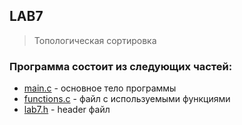 ## LAB7
> Топологическая сортировка
### Программа состоит из следующих частей:
* [main.c](https://github.com/podumai/NSU/blob/main/FIRST_COURSE/Lab_works/lab7/program/main.c) - основное тело программы
* [functions.c](https://github.com/podumai/NSU/blob/main/FIRST_COURSE/Lab_works/lab7/program/functions.c) - файл с используемыми функциями
* [lab7.h](https://github.com/podumai/NSU/blob/main/FIRST_COURSE/Lab_works/lab7/program/lab7.h) - header файл
